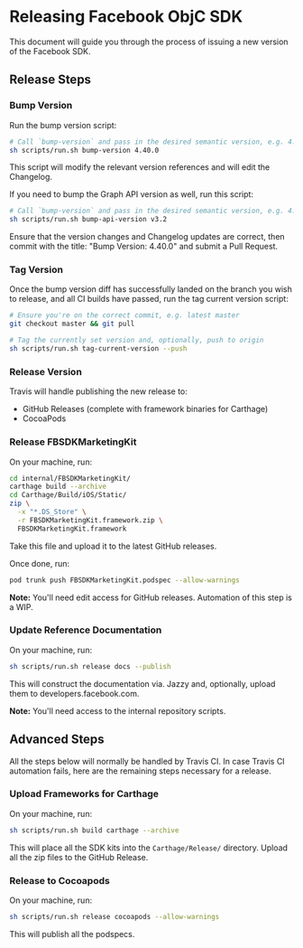 # Releasing Facebook ObjC SDK

This document will guide you through the process of issuing a new version of the Facebook SDK.

## Release Steps

### Bump Version

Run the bump version script:

```sh
# Call `bump-version` and pass in the desired semantic version, e.g. 4.40.0
sh scripts/run.sh bump-version 4.40.0
```

This script will modify the relevant version references and will edit the Changelog.

If you need to bump the Graph API version as well, run this script:

```sh
# Call `bump-version` and pass in the desired semantic version, e.g. 4.40.0
sh scripts/run.sh bump-api-version v3.2
```

Ensure that the version changes and Changelog updates are correct, then commit with the title: "Bump Version: 4.40.0"
and submit a Pull Request.

### Tag Version

Once the bump version diff has successfully landed on the branch you wish to release, and all CI builds have passed, run
the tag current version script:

```sh
# Ensure you're on the correct commit, e.g. latest master
git checkout master && git pull

# Tag the currently set version and, optionally, push to origin
sh scripts/run.sh tag-current-version --push
```

### Release Version

Travis will handle publishing the new release to:

- GitHub Releases (complete with framework binaries for Carthage)
- CocoaPods

### Release FBSDKMarketingKit

On your machine, run:

```sh
cd internal/FBSDKMarketingKit/
carthage build --archive
cd Carthage/Build/iOS/Static/
zip \
  -x "*.DS_Store" \
  -r FBSDKMarketingKit.framework.zip \
  FBSDKMarketingKit.framework
```

Take this file and upload it to the latest GitHub releases.

Once done, run:

```sh
pod trunk push FBSDKMarketingKit.podspec --allow-warnings
```

**Note:** You'll need edit access for GitHub releases. Automation of this step is a WIP.

### Update Reference Documentation

On your machine, run:

```sh
sh scripts/run.sh release docs --publish
```

This will construct the documentation via. Jazzy and, optionally, upload them to developers.facebook.com.

**Note:** You'll need access to the internal repository scripts.

## Advanced Steps

All the steps below will normally be handled by Travis CI. In case Travis CI automation fails, here are the remaining
steps necessary for a release.

### Upload Frameworks for Carthage

On your machine, run:

```sh
sh scripts/run.sh build carthage --archive
```

This will place all the SDK kits into the `Carthage/Release/` directory. Upload all the zip files to the GitHub Release.

### Release to Cocoapods

On your machine, run:

```sh
sh scripts/run.sh release cocoapods --allow-warnings
```

This will publish all the podspecs.
